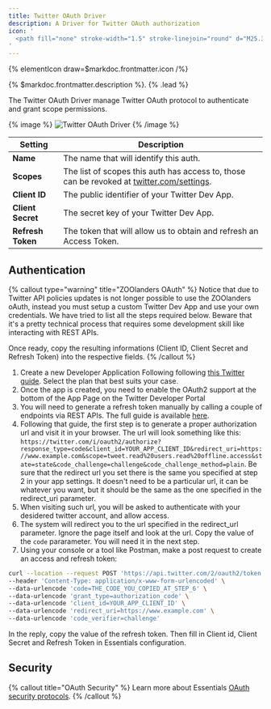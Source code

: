 ```yaml
---
title: Twitter OAuth Driver
description: A Driver for Twitter OAuth authorization
icon: '
  <path fill="none" stroke-width="1.5" stroke-linejoin="round" d="M25.338 9.696c.016.23.016.459.016.69 0 7.048-5.366 15.177-15.177 15.177v-.004A15.1 15.1 0 0 1 2 23.168a10.711 10.711 0 0 0 7.894-2.21 5.34 5.34 0 0 1-4.983-3.705c.8.154 1.624.122 2.408-.092a5.335 5.335 0 0 1-4.278-5.229v-.067a5.3 5.3 0 0 0 2.42.667 5.34 5.34 0 0 1-1.65-7.122 15.14 15.14 0 0 0 10.993 5.573 5.34 5.34 0 0 1 9.09-4.865 10.704 10.704 0 0 0 3.388-1.295 5.354 5.354 0 0 1-2.345 2.95A10.609 10.609 0 0 0 28 6.933a10.837 10.837 0 0 1-2.662 2.763Z"/>
'
---
```


{% elementIcon draw=$markdoc.frontmatter.icon /%}

{% $markdoc.frontmatter.description %}. {% .lead %}

The Twitter OAuth Driver manage Twitter OAuth protocol to authenticate and grant scope permissions.

{% image %}
![Twitter OAuth Driver](/assets/ytp/auths/driver-twitter-oauth.webp)
{% /image %}

| Setting | Description |
| ------- | ----------- |
| **Name** | The name that will identify this auth. |
| **Scopes** | The list of scopes this auth has access to, those can be revoked at [twitter.com/settings](https://twitter.com/settings/apps_and_sessions). |
| **Client ID** | The public identifier of your Twitter Dev App. |
| **Client Secret** | The secret key of your Twitter Dev App. |
| **Refresh Token** | The token that will allow us to obtain and refresh an Access Token. |

## Authentication

{% callout type="warning" title="ZOOlanders OAuth" %}
Notice that due to Twitter API policies updates is not longer possible to use the ZOOlanders oAuth, instead you must setup a custom Twitter Dev App and use your own credentials. We have tried to list all the steps required below. Beware that it's a pretty technical process that requires some development skill like interacting with REST APIs.

Once ready, copy the resulting informations (Client ID, Client Secret and Refresh Token) into the respective fields.
{% /callout %}

1. Create a new Developer Application Following following [this Twitter guide](https://developer.twitter.com/en/docs/twitter-api/getting-started/getting-access-to-the-twitter-api). Select the plan that best suits your case.
2. Once the app is created, you need to enable the OAuth2 support at the bottom of the App Page on the Twitter Developer Portal
3. You will need to generate a refresh token manually by calling a couple of endpoints via REST APIs. The full guide is available [here](https://developer.twitter.com/en/docs/authentication/oauth-2-0/user-access-token).
4. Following that guide, the first step is to generate a proper authorization url and visit it in your browser. The url will look something like this: `https://twitter.com/i/oauth2/authorize?response_type=code&client_id=YOUR_APP_CLIENT_ID&redirect_uri=https://www.example.com&scope=tweet.read%20users.read%20offline.access&state=state&code_challenge=challenge&code_challenge_method=plain`. Be sure that the redirect url you set there is the same you specified at step 2 in your app settings. It doesn't need to be a particular url, it can be whatever you want, but it should be the same as the one specified in the redirect_uri parameter.
5. When visiting such url, you will be asked to authenticate with your desidered twitter account, and allow access.
6. The system will redirect you to the url specified in the redirect_url parameter. Ignore the page itself and look at the url. Copy the value of the `code` pararameter. You will need it in the next step.
7. Using your console or a tool like Postman, make a post request to create an access and refresh token:
```bash
curl --location --request POST 'https://api.twitter.com/2/oauth2/token' \
--header 'Content-Type: application/x-www-form-urlencoded' \
--data-urlencode 'code=THE_CODE_YOU_COPIED_AT_STEP_6' \
--data-urlencode 'grant_type=authorization_code' \
--data-urlencode 'client_id=YOUR_APP_CLIENT_ID' \
--data-urlencode 'redirect_uri=https://www.example.com' \
--data-urlencode 'code_verifier=challenge'
```
In the reply, copy the value of the refresh token. Then fill in Client id, Client Secret and Refresh Token in Essentials configuration.

## Security

{% callout title="OAuth Security" %}
Learn more about Essentials [OAuth security protocols](/essentials-for-yootheme-pro/oauth-keys-secrets#security).
{% /callout %}
